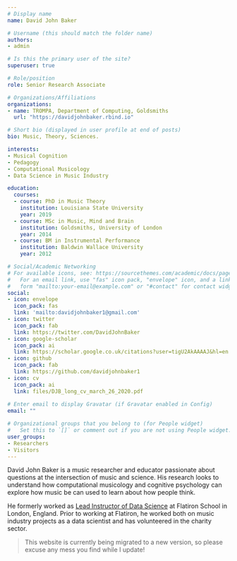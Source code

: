 ```yaml
---
# Display name
name: David John Baker

# Username (this should match the folder name)
authors:
- admin

# Is this the primary user of the site?
superuser: true

# Role/position
role: Senior Research Associate

# Organizations/Affiliations
organizations:
- name: TROMPA, Department of Computing, Goldsmiths
  url: "https://davidjohnbaker.rbind.io"

# Short bio (displayed in user profile at end of posts)
bio: Music, Theory, Sciences.

interests:
- Musical Cognition
- Pedagogy
- Computational Musicology
- Data Science in Music Industry

education:
  courses:
  - course: PhD in Music Theory
    institution: Louisiana State University
    year: 2019
  - course: MSc in Music, Mind and Brain
    institution: Goldsmiths, University of London
    year: 2014
  - course: BM in Instrumental Performance
    institution: Baldwin Wallace University
    year: 2012

# Social/Academic Networking
# For available icons, see: https://sourcethemes.com/academic/docs/page-builder/#icons
#   For an email link, use "fas" icon pack, "envelope" icon, and a link in the
#   form "mailto:your-email@example.com" or "#contact" for contact widget.
social:
- icon: envelope
  icon_pack: fas
  link: 'mailto:davidjohnbaker1@gmail.com'
- icon: twitter
  icon_pack: fab
  link: https://twitter.com/DavidJohnBaker
- icon: google-scholar
  icon_pack: ai
  link: https://scholar.google.co.uk/citations?user=tigU2AkAAAAJ&hl=en
- icon: github
  icon_pack: fab
  link: https://github.com/davidjohnbaker1
- icon: cv
  icon_pack: ai
  link: files/DJB_long_cv_march_26_2020.pdf
  
# Enter email to display Gravatar (if Gravatar enabled in Config)
email: ""

# Organizational groups that you belong to (for People widget)
#   Set this to `[]` or comment out if you are not using People widget.
user_groups:
- Researchers
- Visitors
---
```


David John Baker is a music researcher and educator passionate about questions at the intersection of music and science. 
His research looks to understand how computational musicology and cognitive psychology can explore how music be can used to learn about how people think. 

He formerly worked as [Lead Instructor of Data Science](https://www.linkedin.com/in/david-john-baker-phd/) at Flatiron School in London, England.
Prior to working at Flatiron, he worked both on music industry projects as a data scientist and has volunteered in the charity sector.

> This website is currently being migrated to a new version, so please excuse any mess you find while I update!
